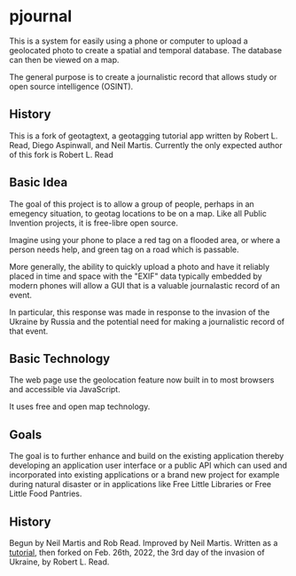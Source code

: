 # pjournal

This is a system for easily using a phone or computer to upload a geolocated photo to create a spatial and temporal database. The database can then be viewed on a map.

The general purpose is to create a journalistic record that allows study or open source intelligence (OSINT).

## History

This is a fork of geotagtext, a geotagging tutorial app written by Robert L. Read, Diego Aspinwall, and Neil Martis.
Currently the only expected author of this fork is Robert L. Read


## Basic Idea

The goal of this project is to allow a group of people, perhaps in an emegency situation, to geotag locations
to be on a map. Like all Public Invention projects, it is free-libre open source.

Imagine using your phone to place a red tag on a flooded area, or where a person needs help, and
green tag on a road which is passable.

More generally, the ability to quickly upload a photo and have it reliably placed in time and space
with the "EXIF" data typically embedded by modern phones will allow a GUI that is a valuable journalastic
record of an event.

In particular, this response was made in response to the invasion of the Ukraine by Russia and
the potential need for making a journalistic record of that event.

## Basic Technology

The web page use the geolocation feature now built in to most browsers and accessible via JavaScript.

It uses free and open map technology.


## Goals

The goal is to further enhance and build on the existing application thereby developing an application user interface or a
public API which can used and incorporated into existing applications or a brand new project for example during natural disaster
or in applications like Free Little Libraries or Free Little Food Pantries.

## History

Begun by Neil Martis and Rob Read. Improved by Neil Martis.
Written as a [tutorial](https://medium.com/nerd-for-tech/geotagtext-a-tutorial-a-free-geotagging-web-application-composed-of-free-tools-b42bcbcca202), then forked on Feb. 26th, 2022, the 3rd day of the invasion of Ukraine, by Robert L. Read.
